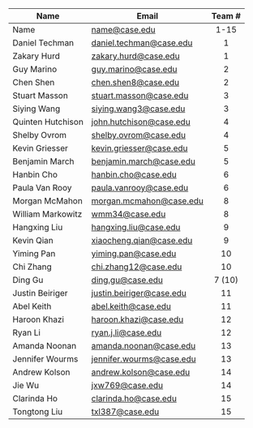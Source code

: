 |        Name        |            Email            | Team # |
|--------------------|-----------------------------|:-------------:|
| Name               | name@case.edu               | 1-15 |
| Daniel Techman     | daniel.techman@case.edu    | 1   |
| Zakary Hurd        | zakary.hurd@case.edu     | 1   |
| Guy Marino         | guy.marino@case.edu           | 2   |
| Chen Shen          | chen.shen8@case.edu          | 2   |
| Stuart Masson      | stuart.masson@case.edu     | 3   |
| Siying Wang        | siying.wang3@case.edu       |   3  |
| Quinten Hutchison  | john.hutchison@case.edu     |  4  |
| Shelby Ovrom       | shelby.ovrom@case.edu         |  4  |
| Kevin Griesser     | kevin.griesser@case.edu    |  5  |
| Benjamin March     | benjamin.march@case.edu        | 5   |
| Hanbin Cho         | hanbin.cho@case.edu     |  6  |
| Paula Van Rooy     | paula.vanrooy@case.edu         |  6  |
| Morgan McMahon     | morgan.mcmahon@case.edu     |  8  |
| William Markowitz  | wmm34@case.edu                  |  8  |
| Hangxing Liu       | hangxing.liu@case.edu        |  9  |
| Kevin Qian         | xiaocheng.qian@case.edu     |  9  |
| Yiming Pan         | yiming.pan@case.edu             | 10  |
| Chi Zhang          | chi.zhang12@case.edu         |  10 |
| Ding Gu            | ding.gu@case.edu            |  7 (10)  |
 | Justin Beiriger    | justin.beiriger@case.edu   | 11  | 
|  Abel Keith         | abel.keith@case.edu         |  11  |
| Haroon Khazi       | haroon.khazi@case.edu      | 12  |
| Ryan Li            | ryan.j.li@case.edu           | 12  |
| Amanda Noonan      | amanda.noonan@case.edu           |  13 |
| Jennifer Wourms    | jennifer.wourms@case.edu      |  13 |
| Andrew Kolson      | andrew.kolson@case.edu    | 14  |
| Jie Wu             | jxw769@case.edu                |  14 |
| Clarinda Ho        | clarinda.ho@case.edu       |  15 |
| Tongtong Liu       | txl387@case.edu               |  15 |